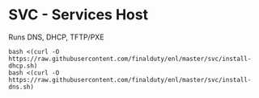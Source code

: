 # SVC - Services Host
Runs DNS, DHCP, TFTP/PXE

    bash <(curl -O https://raw.githubusercontent.com/finalduty/enl/master/svc/install-dhcp.sh)
    bash <(curl -O https://raw.githubusercontent.com/finalduty/enl/master/svc/install-dns.sh)
